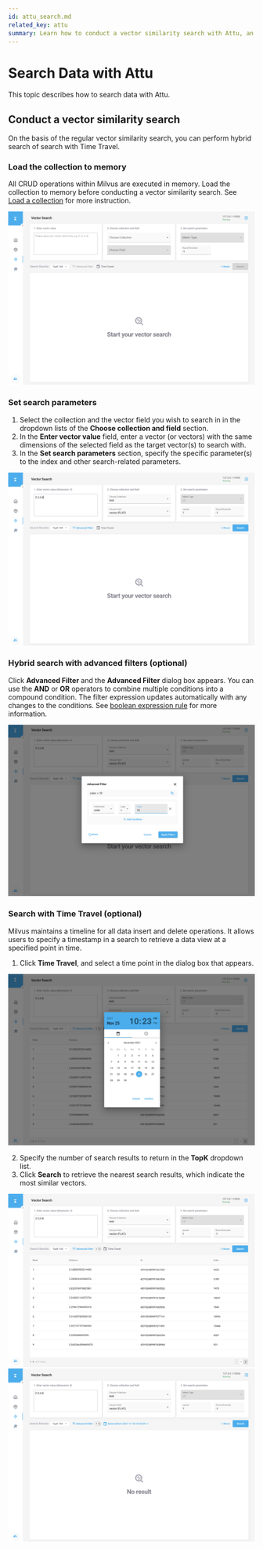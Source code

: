 ```yaml
---
id: attu_search.md
related_key: attu
summary: Learn how to conduct a vector similarity search with Attu, an intuitive GUI tool for Milvus.
---
```


# Search Data with Attu

This topic describes how to search data with Attu.

## Conduct a vector similarity search

On the basis of the regular vector similarity search, you can perform hybrid search of search with Time Travel.

### Load the collection to memory

All CRUD operations within Milvus are executed in memory. Load the collection to memory before conducting a vector similarity search. See [Load a collection](attu_collection.md#Load-a-collection) for more instruction.

![Search Data](../../../../assets/attu/insight_search1.png "The search page in Attu.")

### Set search parameters

1. Select the collection and the vector field you wish to search in in the dropdown lists of the **Choose collection and field** section.
2. In the **Enter vector value** field, enter a vector (or vectors) with the same dimensions of the selected field as the target vector(s) to search with.
3. In the **Set search parameters** section, specify the specific parameter(s) to the index and other search-related parameters.

![Search Data](../../../../assets/attu/insight_search2.png "Set search parameters.")

### Hybrid search with advanced filters (optional)

Click **Advanced Filter** and the **Advanced Filter** dialog box appears. You can use the **AND** or **OR** operators to combine multiple conditions into a compound condition. The filter expression updates automatically with any changes to the conditions. See [boolean expression rule](boolean.md) for more information.

![Search Data](../../../../assets/attu/insight_search3.png "Advanced filter.")

### Search with Time Travel (optional)

Milvus maintains a timeline for all data insert and delete operations. It allows users to specify a timestamp in a search to retrieve a data view at a specified point in time.

1. Click **Time Travel**, and select a time point in the dialog box that appears.

![Search Data](../../../../assets/attu/insight_search4.png "Time Travel.")

2. Specify the number of search results to return in the **TopK** dropdown list.
3. Click **Search** to retrieve the nearest search results, which indicate the most similar vectors.

![Search Data](../../../../assets/attu/insight_search5.png "Search results.")
![Search Data](../../../../assets/attu/insight_search6.png "No search results.")
